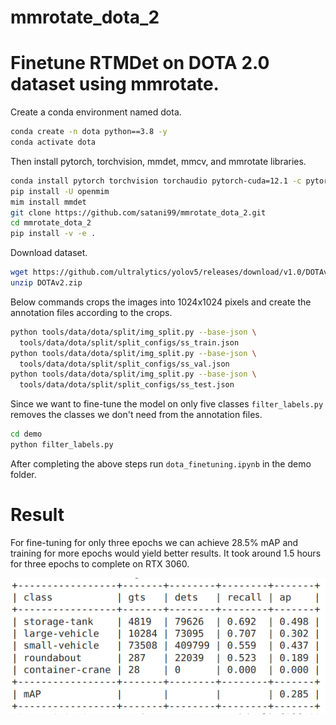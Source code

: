 # mmrotate_dota_2
# Finetune RTMDet on DOTA 2.0 dataset using mmrotate. 

Create a conda environment named dota.

```bash
conda create -n dota python==3.8 -y
conda activate dota
```

Then install pytorch, torchvision, mmdet, mmcv, and mmrotate libraries.

```bash
conda install pytorch torchvision torchaudio pytorch-cuda=12.1 -c pytorch -c nvidia
pip install -U openmim
mim install mmdet
git clone https://github.com/satani99/mmrotate_dota_2.git
cd mmrotate_dota_2
pip install -v -e .
```

Download dataset.

```bash
wget https://github.com/ultralytics/yolov5/releases/download/v1.0/DOTAv2.zip 
unzip DOTAv2.zip
```

Below commands crops the images into 1024x1024 pixels and create the annotation files according to the crops.

```bash
python tools/data/dota/split/img_split.py --base-json \
  tools/data/dota/split/split_configs/ss_train.json
python tools/data/dota/split/img_split.py --base-json \
  tools/data/dota/split/split_configs/ss_val.json
python tools/data/dota/split/img_split.py --base-json \
  tools/data/dota/split/split_configs/ss_test.json
```

Since we want to fine-tune the model on only five classes ```filter_labels.py``` removes the classes we don't need from the annotation files.

```bash
cd demo
python filter_labels.py
```

After completing the above steps run ```dota_finetuning.ipynb``` in the demo folder.

# Result

For fine-tuning for only three epochs we can achieve 28.5% mAP and training for more epochs would yield better results. It took around 1.5 hours for three epochs to complete on RTX 3060.

![alt text](https://github.com/satani99/mmrotate_dota_2/blob/main/demo/result.png?raw=true)

